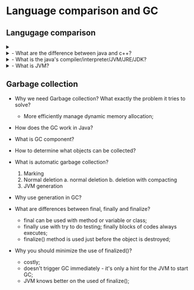 # Language comparison and GC

## Langugage comparison
<details><summary></summary>
<p>

</p>
</details>

<details><summary>- What are the difference between java and c++?</summary>
<ol>
    <li> Platform compatiability: JAVA - write once, run everywhere on JVM; C++: different codes on different machine <\li>
    <li> Better performance: compile to native language; 
        a. java source code -> JVM (written in C++) readable byte code(.java -> .class) - compile 
        b. JVM interprets the Java bytecode to pre-compiled routine on machine code - interpret.
    <\li>
    <li> JIT (just in time) compilation to compile the bytecode to native instruction; - compile<\li>
    <li> Object-Orient Program paradigm - everything in java is a class/object <\li>
    <li> All types (primitives, reference types) are always passed by value;<\li>
    <li> Java does not support unsigned numbers; <\li>
    <li> Pointer v.s. reference: no pointer arithmetics. 
        - reference in Java are strongly typed;
        - no pointer arithmetic on references;
     <\li>
    <li> No operator overloading. "+""-" <\li>
    <li> Class/Objects are always allocated on the heap, no way on stack <\li>
    <li> Gabbage collection. Don't have to consider memory management/ memory leak; <\li>
    <li> Single inheritance generally. or implementing multiple interfaces;<\li>
</ol>
</details>

<details><summary>- What is the java's compiler/interpreter/JVM/JRE/JDK?</summary>
<ul>
    <li> compiler: javac </li>
    <li> interpreter: jvm </li>
    <li> vitural machine: JVM - JRE is the JVM program: JRE = JVM + library class; </li>
    <li> JRE: java running environment; </li>
    <li> JDK: java development kit; contains tool for developing programs running on JRE</li>
</ul>
</details>
    
<details><summary>- What is JVM?</summary>
<ul>
    - the JVM is an abstract computing machine. The JVM is a program that looks like a machine to programs written to execute it.
</ul>
</details>



  

## Garbage collection

- Why we need Garbage collection? What exactly the problem it tries to solve?
    - More efficiently manage dynamic memory allocation;
    
- How does the GC work in Java? 

- What is GC component?

- How to determine what objects can be collected?


- What is automatic garbage collection?
    1. Marking
    2. Normal deletion
        a. normal deletion
        b. deletion with compacting
    3. JVM generation
    
- Why use generation in GC?



- What are differences between final, finally and finalize?  
    - final can be used with method or variable or class;
    - finally use with try to do testing; finally blocks of codes always executes;
    - finalize() method is used just before the object is destroyed;
    
- Why you should minimize the use of finalized()?
    - costly;
    - doesn't trigger GC immediately - it's only a hint for the JVM to start GC;
    - JVM knows better on the used of finalize();  